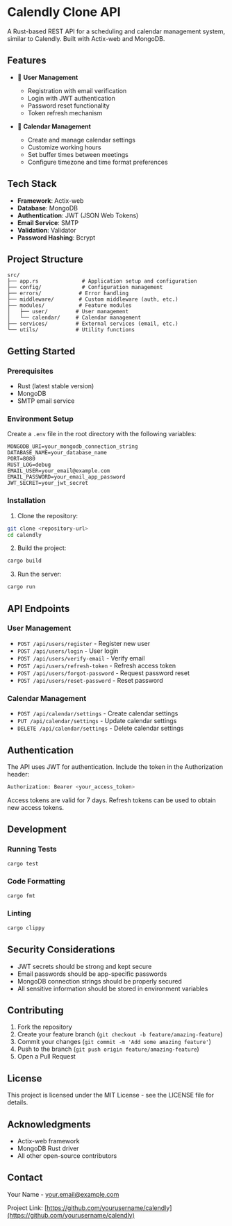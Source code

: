 # Calendly Clone API

A Rust-based REST API for a scheduling and calendar management system, similar to Calendly. Built with Actix-web and MongoDB.

## Features

- 👤 **User Management**
  - Registration with email verification
  - Login with JWT authentication
  - Password reset functionality
  - Token refresh mechanism

- 📅 **Calendar Management**
  - Create and manage calendar settings
  - Customize working hours
  - Set buffer times between meetings
  - Configure timezone and time format preferences

## Tech Stack

- **Framework**: Actix-web
- **Database**: MongoDB
- **Authentication**: JWT (JSON Web Tokens)
- **Email Service**: SMTP
- **Validation**: Validator
- **Password Hashing**: Bcrypt

## Project Structure

```
src/
├── app.rs              # Application setup and configuration
├── config/             # Configuration management
├── errors/            # Error handling
├── middleware/        # Custom middleware (auth, etc.)
├── modules/           # Feature modules
│   ├── user/         # User management
│   └── calendar/     # Calendar management
├── services/         # External services (email, etc.)
└── utils/            # Utility functions
```

## Getting Started

### Prerequisites

- Rust (latest stable version)
- MongoDB
- SMTP email service

### Environment Setup

Create a `.env` file in the root directory with the following variables:

```env
MONGODB_URI=your_mongodb_connection_string
DATABASE_NAME=your_database_name
PORT=8080
RUST_LOG=debug
EMAIL_USER=your_email@example.com
EMAIL_PASSWORD=your_email_app_password
JWT_SECRET=your_jwt_secret
```

### Installation

1. Clone the repository:
```bash
git clone <repository-url>
cd calendly
```

2. Build the project:
```bash
cargo build
```

3. Run the server:
```bash
cargo run
```

## API Endpoints

### User Management

- `POST /api/users/register` - Register new user
- `POST /api/users/login` - User login
- `POST /api/users/verify-email` - Verify email
- `POST /api/users/refresh-token` - Refresh access token
- `POST /api/users/forgot-password` - Request password reset
- `POST /api/users/reset-password` - Reset password

### Calendar Management

- `POST /api/calendar/settings` - Create calendar settings
- `PUT /api/calendar/settings` - Update calendar settings
- `DELETE /api/calendar/settings` - Delete calendar settings

## Authentication

The API uses JWT for authentication. Include the token in the Authorization header:

```bash
Authorization: Bearer <your_access_token>
```

Access tokens are valid for 7 days. Refresh tokens can be used to obtain new access tokens.

## Development

### Running Tests
```bash
cargo test
```

### Code Formatting
```bash
cargo fmt
```

### Linting
```bash
cargo clippy
```

## Security Considerations

- JWT secrets should be strong and kept secure
- Email passwords should be app-specific passwords
- MongoDB connection strings should be properly secured
- All sensitive information should be stored in environment variables

## Contributing

1. Fork the repository
2. Create your feature branch (`git checkout -b feature/amazing-feature`)
3. Commit your changes (`git commit -m 'Add some amazing feature'`)
4. Push to the branch (`git push origin feature/amazing-feature`)
5. Open a Pull Request

## License

This project is licensed under the MIT License - see the LICENSE file for details.

## Acknowledgments

- Actix-web framework
- MongoDB Rust driver
- All other open-source contributors

## Contact

Your Name - your.email@example.com

Project Link: [https://github.com/yourusername/calendly](https://github.com/yourusername/calendly)
